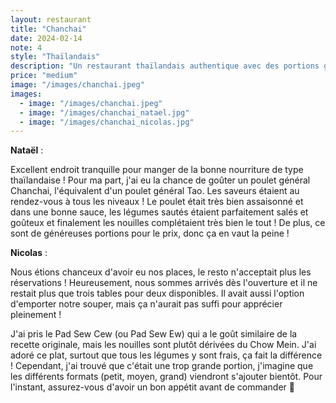 ```yaml
---
layout: restaurant
title: "Chanchai"
date: 2024-02-14
note: 4
style: "Thaïlandais"
description: "Un restaurant thaïlandais authentique avec des portions généreuses et des saveurs traditionnelles bien maîtrisées !"
price: "medium"
image: "/images/chanchai.jpeg"
images:
  - image: "/images/chanchai.jpeg"
  - image: "/images/chanchai_natael.jpg"
  - image: "/images/chanchai_nicolas.jpg"
---
```


**Nataël** :

Excellent endroit tranquille pour manger de la bonne nourriture de type thaïlandaise ! Pour ma part, j'ai eu la chance de goûter un poulet général Chanchai, l'équivalent d'un poulet général Tao. Les saveurs étaient au rendez-vous à tous les niveaux ! Le poulet était très bien assaisonné et dans une bonne sauce, les légumes sautés étaient parfaitement salés et goûteux et finalement les nouilles complétaient très bien le tout ! De plus, ce sont de généreuses portions pour le prix, donc ça en vaut la peine !

**Nicolas** :

Nous étions chanceux d'avoir eu nos places, le resto n'acceptait plus les réservations ! Heureusement, nous sommes arrivés dès l'ouverture et il ne restait plus que trois tables pour deux disponibles. Il avait aussi l'option d'emporter notre souper, mais ça n'aurait pas suffi pour apprécier pleinement !

J'ai pris le Pad Sew Cew (ou Pad Sew Ew) qui a le goût similaire de la recette originale, mais les nouilles sont plutôt dérivées du Chow Mein. J'ai adoré ce plat, surtout que tous les légumes y sont frais, ça fait la différence ! Cependant, j'ai trouvé que c'était une trop grande portion, j'imagine que les différents formats (petit, moyen, grand) viendront s'ajouter bientôt. Pour l'instant, assurez-vous d'avoir un bon appétit avant de commander 🙂 